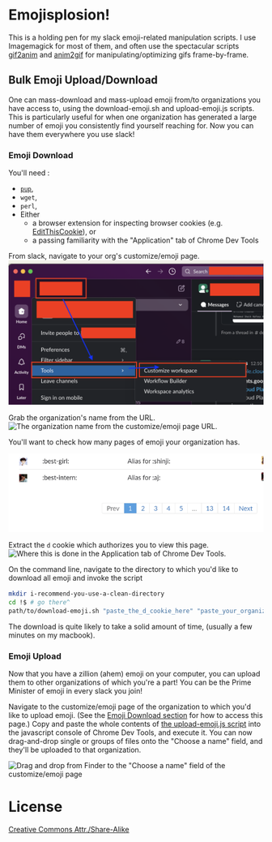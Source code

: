 # Emojisplosion!

This is a holding pen for my slack emoji-related manipulation
scripts. I use Imagemagick for most of them, and often use the
spectacular
scripts [gif2anim](http://www.imagemagick.org/Usage/scripts/gif2anim)
and [anim2gif](http://www.imagemagick.org/Usage/scripts/anim2gif) for
manipulating/optimizing gifs frame-by-frame.

## Bulk Emoji Upload/Download

One can mass-download and mass-upload emoji from/to organizations you
have access to, using the download-emoji.sh and upload-emoji.js
scripts. This is particularly useful for when one organization has
generated a large number of emoji you consistently find yourself
reaching for. Now you can have them everywhere you use slack!

### Emoji Download

You'll need :
- [`pup`](https://github.com/ericchiang/pup),
- `wget`,
- `perl`,
- Either
  - a browser extension for inspecting browser cookies
    (e.g. [EditThisCookie](http://www.editthiscookie.com/)), or
  - a passing familiarity with the "Application" tab of Chrome Dev
    Tools

From slack, navigate to your org's customize/emoji page.
![Click "Customize Slack" from the organization dropdown.](docs/images/get-to-customize-emoji-page.png)

Grab the organization's name from the URL.
![The organization name from the customize/emoji page URL.](docs/images/get-organization-name.png)

You'll want to check how many pages of emoji your organization has.

![The number of pages of emoji on the organization's customize/emoji page.](docs/images/get_emoji_page_count.png)

Extract the `d` cookie which authorizes you to view this page.
![Where this is done in the Application tab of Chrome Dev Tools.](docs/images/get-cookie.png)

On the command line, navigate to the directory to which you'd like to download all emoji and invoke the script
```sh
mkdir i-recommend-you-use-a-clean-directory
cd !$ # go there^
path/to/download-emoji.sh "paste_the_d_cookie_here" "paste_your_organization_name_here" "number_of_pages_your_organization_has_somehow_produced"
```

The download is quite likely to take a solid amount of time, (usually a few minutes on my macbook).

### Emoji Upload

Now that you have a zillion (ahem) emoji on your computer, you can
upload them to other organizations of which you're a part! You can be
the Prime Minister of emoji in every slack you join!

Navigate to the customize/emoji page of the organization to which
you'd like to upload emoji. (See
the [Emoji Download section](#emoji-download) for how to access this
page.) Copy and paste the whole contents
of [the upload-emoji.js script](upload-emoji.js) into the javascript
console of Chrome Dev Tools, and execute it. You can now drag-and-drop
single or groups of files onto the "Choose a name" field, and they'll
be uploaded to that organization.

![Drag and drop from Finder to the "Choose a name" field of the customize/emoji page](docs/images/drag-and-drop-osx.png)



# License

[Creative Commons Attr./Share-Alike](https://creativecommons.org/licenses/by-sa/3.0/deed.en)
